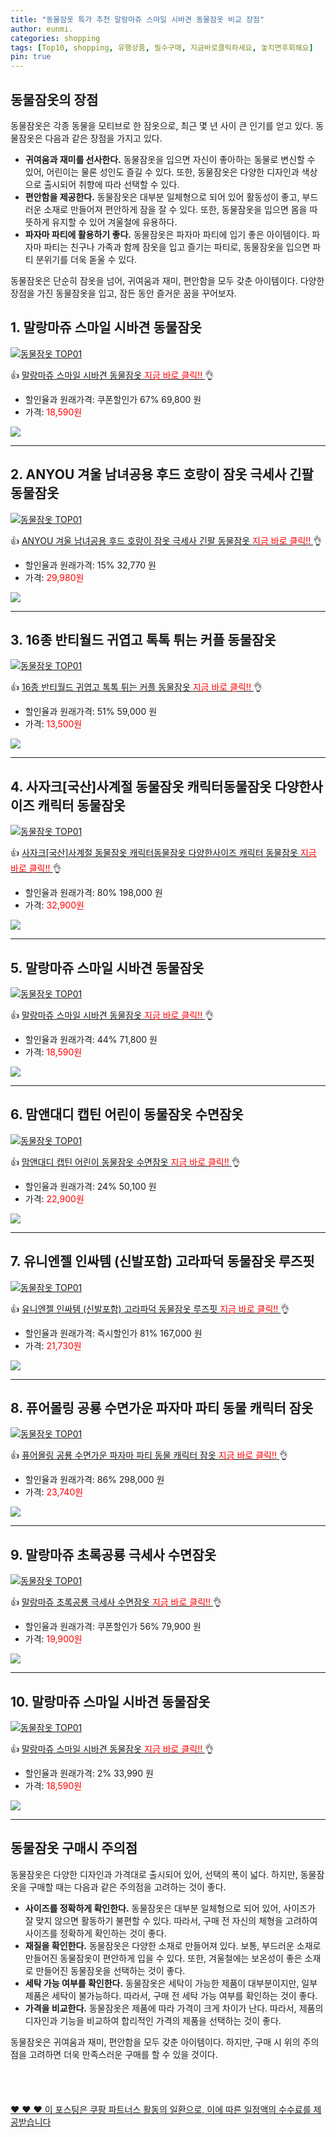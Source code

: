 ```yaml
---
title: "동물잠옷 특가 추천 말랑마쥬 스마일 시바견 동물잠옷 비교 장점"
author: eunmi.
categories: shopping
tags: [Top10, shopping, 유행상품, 필수구매, 지금바로클릭하세요, 놓치면후회해요]
pin: true
---
```

## 동물잠옷의 장점

동물잠옷은 각종 동물을 모티브로 한 잠옷으로, 최근 몇 년 사이 큰 인기를 얻고 있다. 동물잠옷은 다음과 같은 장점을 가지고 있다.

* **귀여움과 재미를 선사한다.** 동물잠옷을 입으면 자신이 좋아하는 동물로 변신할 수 있어, 어린이는 물론 성인도 즐길 수 있다. 또한, 동물잠옷은 다양한 디자인과 색상으로 출시되어 취향에 따라 선택할 수 있다.
* **편안함을 제공한다.** 동물잠옷은 대부분 일체형으로 되어 있어 활동성이 좋고, 부드러운 소재로 만들어져 편안하게 잠을 잘 수 있다. 또한, 동물잠옷을 입으면 몸을 따뜻하게 유지할 수 있어 겨울철에 유용하다.
* **파자마 파티에 활용하기 좋다.** 동물잠옷은 파자마 파티에 입기 좋은 아이템이다. 파자마 파티는 친구나 가족과 함께 잠옷을 입고 즐기는 파티로, 동물잠옷을 입으면 파티 분위기를 더욱 돋울 수 있다.

동물잠옷은 단순히 잠옷을 넘어, 귀여움과 재미, 편안함을 모두 갖춘 아이템이다. 다양한 장점을 가진 동물잠옷을 입고, 잠든 동안 즐거운 꿈을 꾸어보자.

   

## 1. 말랑마쥬 스마일 시바견 동물잠옷

[![동물잠옷 TOP01](https://thumbnail9.coupangcdn.com/thumbnails/remote/230x230ex/image/vendor_inventory/07f0/a61cef4c3317acf13b30388d36b03f0aedc9b432adeb1cc09047ef718675.jpg)](https://link.coupang.com/re/AFFSDP?lptag=AF3617701&subid=GithubCoopas&pageKey=343458805&traceid=V0-153&itemId=1091353009&vendorItemId=71789026776)


👍 [말랑마쥬 스마일 시바견 동물잠옷 <font color=red> 지금 바로 클릭!! </font> ](https://link.coupang.com/re/AFFSDP?lptag=AF3617701&subid=GithubCoopas&pageKey=343458805&traceid=V0-153&itemId=1091353009&vendorItemId=71789026776) 👌 


- 할인율과 원래가격: 쿠폰할인가 67%  69,800   원
- 가격: <span style='color:red'>18,590원</span>

[![](/discount_price.png)](https://link.coupang.com/re/AFFSDP?lptag=AF3617701&subid=GithubCoopas&pageKey=343458805&traceid=V0-153&itemId=1091353009&vendorItemId=71789026776)

---


   

## 2. ANYOU 겨울 남녀공용 후드 호랑이 잠옷 극세사 긴팔 동물잠옷

[![동물잠옷 TOP01](https://thumbnail10.coupangcdn.com/thumbnails/remote/230x230ex/image/vendor_inventory/0e36/5f204d4ce24b80e81f553fcbbc25efbbd0fe3900d75c600f623bab09ffbb.jpg)](https://link.coupang.com/re/AFFSDP?lptag=AF3617701&subid=GithubCoopas&pageKey=7631267984&traceid=V0-153&itemId=20254552624&vendorItemId=87342390394)


👍 [ANYOU 겨울 남녀공용 후드 호랑이 잠옷 극세사 긴팔 동물잠옷 <font color=red> 지금 바로 클릭!! </font> ](https://link.coupang.com/re/AFFSDP?lptag=AF3617701&subid=GithubCoopas&pageKey=7631267984&traceid=V0-153&itemId=20254552624&vendorItemId=87342390394) 👌 


- 할인율과 원래가격: 15%  32,770   원
- 가격: <span style='color:red'>29,980원</span>

[![](/discount_price.png)](https://link.coupang.com/re/AFFSDP?lptag=AF3617701&subid=GithubCoopas&pageKey=7631267984&traceid=V0-153&itemId=20254552624&vendorItemId=87342390394)

---


   

## 3. 16종 반티월드 귀엽고 톡톡 튀는 커플 동물잠옷

[![동물잠옷 TOP01](https://thumbnail6.coupangcdn.com/thumbnails/remote/230x230ex/image/vendor_inventory/1a48/4d2cab666abb3b5a9e60164e779fd5e2ae118ce9bcbd4413fc75f1a6c4a3.jpg)](https://link.coupang.com/re/AFFSDP?lptag=AF3617701&subid=GithubCoopas&pageKey=1197926261&traceid=V0-153&itemId=2181977890&vendorItemId=70180028620)


👍 [16종 반티월드 귀엽고 톡톡 튀는 커플 동물잠옷 <font color=red> 지금 바로 클릭!! </font> ](https://link.coupang.com/re/AFFSDP?lptag=AF3617701&subid=GithubCoopas&pageKey=1197926261&traceid=V0-153&itemId=2181977890&vendorItemId=70180028620) 👌 


- 할인율과 원래가격: 51%  59,000   원
- 가격: <span style='color:red'>13,500원</span>

[![](/discount_price.png)](https://link.coupang.com/re/AFFSDP?lptag=AF3617701&subid=GithubCoopas&pageKey=1197926261&traceid=V0-153&itemId=2181977890&vendorItemId=70180028620)

---


   

## 4. 사자크[국산]사계절 동물잠옷 캐릭터동물잠옷 다양한사이즈 캐릭터 동물잠옷

[![동물잠옷 TOP01](https://thumbnail6.coupangcdn.com/thumbnails/remote/230x230ex/image/vendor_inventory/9235/5abfa1029e9ab5f69347f8afd5b34e51712d4be084f5aa250536d88d9436.jpg)](https://link.coupang.com/re/AFFSDP?lptag=AF3617701&subid=GithubCoopas&pageKey=6189560151&traceid=V0-153&itemId=12207632738&vendorItemId=79478508572)


👍 [사자크[국산]사계절 동물잠옷 캐릭터동물잠옷 다양한사이즈 캐릭터 동물잠옷 <font color=red> 지금 바로 클릭!! </font> ](https://link.coupang.com/re/AFFSDP?lptag=AF3617701&subid=GithubCoopas&pageKey=6189560151&traceid=V0-153&itemId=12207632738&vendorItemId=79478508572) 👌 


- 할인율과 원래가격: 80%  198,000   원
- 가격: <span style='color:red'>32,900원</span>

[![](/discount_price.png)](https://link.coupang.com/re/AFFSDP?lptag=AF3617701&subid=GithubCoopas&pageKey=6189560151&traceid=V0-153&itemId=12207632738&vendorItemId=79478508572)

---


   

## 5. 말랑마쥬 스마일 시바견 동물잠옷

[![동물잠옷 TOP01](https://thumbnail9.coupangcdn.com/thumbnails/remote/230x230ex/image/vendor_inventory/07f0/a61cef4c3317acf13b30388d36b03f0aedc9b432adeb1cc09047ef718675.jpg)](https://link.coupang.com/re/AFFSDP?lptag=AF3617701&subid=GithubCoopas&pageKey=343458805&traceid=V0-153&itemId=1091353020&vendorItemId=71789026786)


👍 [말랑마쥬 스마일 시바견 동물잠옷 <font color=red> 지금 바로 클릭!! </font> ](https://link.coupang.com/re/AFFSDP?lptag=AF3617701&subid=GithubCoopas&pageKey=343458805&traceid=V0-153&itemId=1091353020&vendorItemId=71789026786) 👌 


- 할인율과 원래가격: 44%  71,800   원
- 가격: <span style='color:red'>18,590원</span>

[![](/discount_price.png)](https://link.coupang.com/re/AFFSDP?lptag=AF3617701&subid=GithubCoopas&pageKey=343458805&traceid=V0-153&itemId=1091353020&vendorItemId=71789026786)

---


   

## 6. 맘앤대디 캡틴 어린이 동물잠옷 수면잠옷

[![동물잠옷 TOP01](https://thumbnail9.coupangcdn.com/thumbnails/remote/230x230ex/image/vendor_inventory/90c6/a3debc2492e65628f4e3176769003d68dd2f03e3a5cae00c61ac630fd68d.jpg)](https://link.coupang.com/re/AFFSDP?lptag=AF3617701&subid=GithubCoopas&pageKey=7558760750&traceid=V0-153&itemId=19909080645&vendorItemId=87111492811)


👍 [맘앤대디 캡틴 어린이 동물잠옷 수면잠옷 <font color=red> 지금 바로 클릭!! </font> ](https://link.coupang.com/re/AFFSDP?lptag=AF3617701&subid=GithubCoopas&pageKey=7558760750&traceid=V0-153&itemId=19909080645&vendorItemId=87111492811) 👌 


- 할인율과 원래가격: 24%  50,100   원
- 가격: <span style='color:red'>22,900원</span>

[![](/discount_price.png)](https://link.coupang.com/re/AFFSDP?lptag=AF3617701&subid=GithubCoopas&pageKey=7558760750&traceid=V0-153&itemId=19909080645&vendorItemId=87111492811)

---


   

## 7. 유니엔젤 인싸템 (신발포함) 고라파덕 동물잠옷 루즈핏

[![동물잠옷 TOP01](https://thumbnail10.coupangcdn.com/thumbnails/remote/230x230ex/image/vendor_inventory/eca3/fceabeb2309797c296206a89be22902f43c6338af5db52db73937115c263.jpg)](https://link.coupang.com/re/AFFSDP?lptag=AF3617701&subid=GithubCoopas&pageKey=7544101172&traceid=V0-153&itemId=19838819527&vendorItemId=86940814724)


👍 [유니엔젤 인싸템 (신발포함) 고라파덕 동물잠옷 루즈핏 <font color=red> 지금 바로 클릭!! </font> ](https://link.coupang.com/re/AFFSDP?lptag=AF3617701&subid=GithubCoopas&pageKey=7544101172&traceid=V0-153&itemId=19838819527&vendorItemId=86940814724) 👌 


- 할인율과 원래가격: 즉시할인가 81%  167,000   원
- 가격: <span style='color:red'>21,730원</span>

[![](/discount_price.png)](https://link.coupang.com/re/AFFSDP?lptag=AF3617701&subid=GithubCoopas&pageKey=7544101172&traceid=V0-153&itemId=19838819527&vendorItemId=86940814724)

---


   

## 8. 퓨어몰링 공룡 수면가운 파자마 파티 동물 캐릭터 잠옷

[![동물잠옷 TOP01](https://thumbnail8.coupangcdn.com/thumbnails/remote/230x230ex/image/vendor_inventory/9131/57a10dcf7b591227d7660dbdba1cc4e25cf28ed557705123b3ca8f8188f8.jpeg)](https://link.coupang.com/re/AFFSDP?lptag=AF3617701&subid=GithubCoopas&pageKey=6726982516&traceid=V0-153&itemId=15661877285&vendorItemId=86459311014)


👍 [퓨어몰링 공룡 수면가운 파자마 파티 동물 캐릭터 잠옷 <font color=red> 지금 바로 클릭!! </font> ](https://link.coupang.com/re/AFFSDP?lptag=AF3617701&subid=GithubCoopas&pageKey=6726982516&traceid=V0-153&itemId=15661877285&vendorItemId=86459311014) 👌 


- 할인율과 원래가격: 86%  298,000   원
- 가격: <span style='color:red'>23,740원</span>

[![](/discount_price.png)](https://link.coupang.com/re/AFFSDP?lptag=AF3617701&subid=GithubCoopas&pageKey=6726982516&traceid=V0-153&itemId=15661877285&vendorItemId=86459311014)

---


   

## 9. 말랑마쥬 초록공룡 극세사 수면잠옷

[![동물잠옷 TOP01](https://thumbnail10.coupangcdn.com/thumbnails/remote/230x230ex/image/vendor_inventory/0794/552853fff20ed6e5b0170145a98c8f5c45a3a3976d6ffc6a2b3944b67ec3.jpg)](https://link.coupang.com/re/AFFSDP?lptag=AF3617701&subid=GithubCoopas&pageKey=6714208930&traceid=V0-153&itemId=15597175350&vendorItemId=71789225523)


👍 [말랑마쥬 초록공룡 극세사 수면잠옷 <font color=red> 지금 바로 클릭!! </font> ](https://link.coupang.com/re/AFFSDP?lptag=AF3617701&subid=GithubCoopas&pageKey=6714208930&traceid=V0-153&itemId=15597175350&vendorItemId=71789225523) 👌 


- 할인율과 원래가격: 쿠폰할인가 56%  79,900   원
- 가격: <span style='color:red'>19,900원</span>

[![](/discount_price.png)](https://link.coupang.com/re/AFFSDP?lptag=AF3617701&subid=GithubCoopas&pageKey=6714208930&traceid=V0-153&itemId=15597175350&vendorItemId=71789225523)

---


   

## 10. 말랑마쥬 스마일 시바견 동물잠옷

[![동물잠옷 TOP01](https://thumbnail9.coupangcdn.com/thumbnails/remote/230x230ex/image/vendor_inventory/07f0/a61cef4c3317acf13b30388d36b03f0aedc9b432adeb1cc09047ef718675.jpg)](https://link.coupang.com/re/AFFSDP?lptag=AF3617701&subid=GithubCoopas&pageKey=343458805&traceid=V0-153&itemId=1091353009&vendorItemId=71789026776)


👍 [말랑마쥬 스마일 시바견 동물잠옷 <font color=red> 지금 바로 클릭!! </font> ](https://link.coupang.com/re/AFFSDP?lptag=AF3617701&subid=GithubCoopas&pageKey=343458805&traceid=V0-153&itemId=1091353009&vendorItemId=71789026776) 👌 


- 할인율과 원래가격: 2%  33,990   원
- 가격: <span style='color:red'>18,590원</span>

[![](/discount_price.png)](https://link.coupang.com/re/AFFSDP?lptag=AF3617701&subid=GithubCoopas&pageKey=343458805&traceid=V0-153&itemId=1091353009&vendorItemId=71789026776)

---
## 동물잠옷 구매시 주의점

동물잠옷은 다양한 디자인과 가격대로 출시되어 있어, 선택의 폭이 넓다. 하지만, 동물잠옷을 구매할 때는 다음과 같은 주의점을 고려하는 것이 좋다.

* **사이즈를 정확하게 확인한다.** 동물잠옷은 대부분 일체형으로 되어 있어, 사이즈가 잘 맞지 않으면 활동하기 불편할 수 있다. 따라서, 구매 전 자신의 체형을 고려하여 사이즈를 정확하게 확인하는 것이 좋다.
* **재질을 확인한다.** 동물잠옷은 다양한 소재로 만들어져 있다. 보통, 부드러운 소재로 만들어진 동물잠옷이 편안하게 입을 수 있다. 또한, 겨울철에는 보온성이 좋은 소재로 만들어진 동물잠옷을 선택하는 것이 좋다.
* **세탁 가능 여부를 확인한다.** 동물잠옷은 세탁이 가능한 제품이 대부분이지만, 일부 제품은 세탁이 불가능하다. 따라서, 구매 전 세탁 가능 여부를 확인하는 것이 좋다.
* **가격을 비교한다.** 동물잠옷은 제품에 따라 가격이 크게 차이가 난다. 따라서, 제품의 디자인과 기능을 비교하여 합리적인 가격의 제품을 선택하는 것이 좋다.

동물잠옷은 귀여움과 재미, 편안함을 모두 갖춘 아이템이다. 하지만, 구매 시 위의 주의점을 고려하면 더욱 만족스러운 구매를 할 수 있을 것이다.<br><br><br><br><br> [ ❤ ❤ ❤ 이 포스팅은 쿠팡 파트너스 활동의 일환으로, 이에 따른 일정액의 수수료를 제공받습니다](https://link.coupang.com/a/bcEFyh)